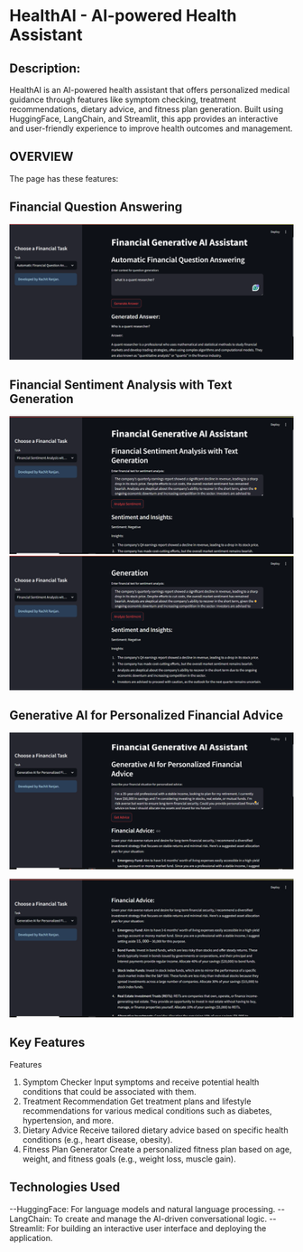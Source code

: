# HealthAI - AI-powered Health Assistant

## Description: 
HealthAI is an AI-powered health assistant that offers personalized medical guidance through features like symptom checking, treatment recommendations, dietary advice, and fitness plan generation. Built using HuggingFace, LangChain, and Streamlit, this app provides an interactive and user-friendly experience to improve health outcomes and management.

## OVERVIEW
The page has these features:

## Financial Question Answering

![Financial Question Answering](https://github.com/Rachit2527/Financial-Assistant/blob/main/Screenshot%20(3017).png?raw=true)

## Financial Sentiment Analysis with Text Generation

![Financial Sentiment Analysis with Text Generation](https://github.com/Rachit2527/Financial-Assistant/blob/main/Screenshot%20(3018).png?raw=true)
![](https://github.com/Rachit2527/Financial-Assistant/blob/main/Screenshot%20(3019).png?raw=true)

## Generative AI for Personalized Financial Advice

![Generative AI for Personalized Financial Advice](https://github.com/Rachit2527/Financial-Assistant/blob/main/Screenshot%20(3020).png?raw=true)

![](https://github.com/Rachit2527/Financial-Assistant/blob/main/Screenshot%20(3021).png?raw=true)

## Key Features

Features
1. Symptom Checker
Input symptoms and receive potential health conditions that could be associated with them.
2. Treatment Recommendation
Get treatment plans and lifestyle recommendations for various medical conditions such as diabetes, hypertension, and more.
3. Dietary Advice
Receive tailored dietary advice based on specific health conditions (e.g., heart disease, obesity).
4. Fitness Plan Generator
Create a personalized fitness plan based on age, weight, and fitness goals (e.g., weight loss, muscle gain).

## Technologies Used
--HuggingFace: For language models and natural language processing.
--LangChain: To create and manage the AI-driven conversational logic.
--Streamlit: For building an interactive user interface and deploying the application.
